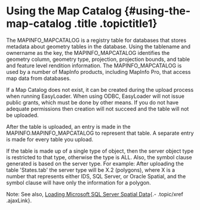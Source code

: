 Using the Map Catalog {#using-the-map-catalog .title .topictitle1}
=====================

The <span class="ph filepath">MAPINFO\_MAPCATALOG</span> is a registry table for databases that stores metadata about geometry tables in the database. Using the tablename and ownername as the key, the <span class="ph filepath">MAPINFO\_MAPCATALOG</span> identifies the geometry column, geometry type, projection, projection bounds, and table and feature level rendition information. The <span class="ph filepath">MAPINFO\_MAPCATALOG</span> is used by a number of MapInfo products, including MapInfo Pro, that access map data from databases.

If a Map Catalog does not exist, it can be created during the upload process when running EasyLoader. When using ODBC, EasyLoader will not issue public grants, which must be done by other means. If you do not have adequate permissions then creation will not succeed and the table will not be uploaded.

After the table is uploaded, an entry is made in the <span class="ph filepath">MAPINFO.MAPINFO\_MAPCATALOG</span> to represent that table. A separate entry is made for every table you upload.

If the table is made up of a single type of object, then the server object type is restricted to that type, otherwise the type is ALL. Also, the symbol clause generated is based on the server type. For example: After uploading the table 'States.tab' the server type will be X.2 (polygons), where X is a number that represents either IDS, SQL Server, or Oracle Spatial, and the symbol clause will have only the information for a polygon.

<span class="notetitle">Note:</span> See also, [Loading Microsoft SQL Server Spatial Data](guide/loadingsqlserverspatialdata.html){.- .topic/xref .ajaxLink}.

